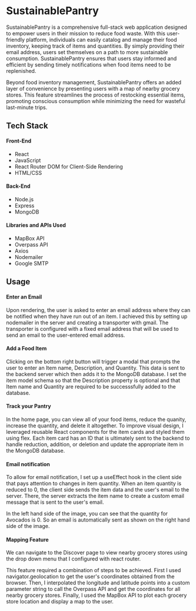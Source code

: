 # SustainablePantry
SustainablePantry is a comprehensive full-stack web application designed to empower users in their mission to reduce food waste. With this user-friendly platform, individuals can easily catalog and manage their food inventory, keeping track of items and quantities. By simply providing their email address, users set themselves on a path to more sustainable consumption. SustainablePantry ensures that users stay informed and efficient by sending timely notifications when food items need to be replenished.

Beyond food inventory management, SustainablePantry offers an added layer of convenience by presenting users with a map of nearby grocery stores. This feature streamlines the process of restocking essential items, promoting conscious consumption while minimizing the need for wasteful last-minute trips.

## Tech Stack
#### Front-End
- React
- JavaScript
- React Router DOM for Client-Side Rendering
- HTML/CSS

#### Back-End
- Node.js
- Express
- MongoDB

#### Libraries and APIs Used
- MapBox API
- Overpass API
- Axios
- Nodemailer
- Google SMTP

## Usage
#### Enter an Email
Upon rendering, the user is asked to enter an email address where they can be notified when they have run out of an item. I achieved this by setting up nodemailer in the server and creating a transporter with gmail. The transporter is configured with a fixed email address that will be used to send an email to the user-entered email address. 


#### Add a Food Item
Clicking on the bottom right button will trigger a modal that prompts the user to enter an Item name, Description, and Quantity. This data is sent to the backend server which then adds it to the MongoDB database. I set the item model schema so that the Description property is optional and that Item name and Quantity are required to be successsfully added to the database. 

#### Track your Pantry
In the home page, you can view all of your food items, reduce the quanity, increase the quantity, and delete it altogether. To improve visual design, I leveraged reusable React components for the item cards and styled them using flex. Each item card has an ID that is ultimately sent to the backend to handle reduction, addition, or deletion and update the appropriate item in the MongoDB database.

#### Email notification
To allow for email notification, I set up a useEffect hook in the client side that pays attention to changes in item quantity. When an item quantity is reduced to 0, the client side sends the item data and the user's email to the server. There, the server extracts the item name to create a custom email message that is sent to the user's email. 

In the left hand side of the image, you can see that the quantity for Avocados is 0. So an email is automatically sent as shown on the right hand side of the image. 

#### Mapping Feature
We can navigate to the Discover page to view nearby grocery stores using the drop down menu that I configured with react router. 

This feature required a combination of steps to be achieved. First I used navigator.geolocation to get the user's coordinates obtained from the browser. Then, I interpolated the longitude and latitude points into a custom parameter string to call the Overpass API and get the coordinates for all nearby grocery stores. Finally, I used the MapBox API to plot each grocery store location and display a map to the user.
